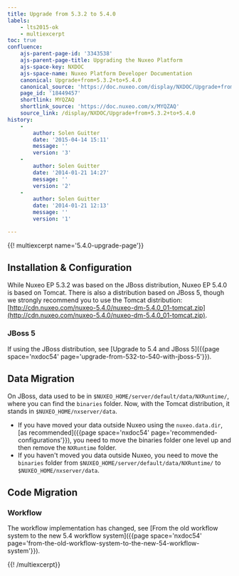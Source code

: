 ```yaml
---
title: Upgrade from 5.3.2 to 5.4.0
labels:
    - lts2015-ok
    - multiexcerpt
toc: true
confluence:
    ajs-parent-page-id: '3343538'
    ajs-parent-page-title: Upgrading the Nuxeo Platform
    ajs-space-key: NXDOC
    ajs-space-name: Nuxeo Platform Developer Documentation
    canonical: Upgrade+from+5.3.2+to+5.4.0
    canonical_source: 'https://doc.nuxeo.com/display/NXDOC/Upgrade+from+5.3.2+to+5.4.0'
    page_id: '18449457'
    shortlink: MYQZAQ
    shortlink_source: 'https://doc.nuxeo.com/x/MYQZAQ'
    source_link: /display/NXDOC/Upgrade+from+5.3.2+to+5.4.0
history:
    - 
        author: Solen Guitter
        date: '2015-04-14 15:11'
        message: ''
        version: '3'
    - 
        author: Solen Guitter
        date: '2014-01-21 14:27'
        message: ''
        version: '2'
    - 
        author: Solen Guitter
        date: '2014-01-21 12:13'
        message: ''
        version: '1'

---
```

{{! multiexcerpt name='5.4.0-upgrade-page'}}

## Installation & Configuration

While Nuxeo EP 5.3.2 was based on the JBoss distribution, Nuxeo EP 5.4.0 is based on Tomcat. There is also a distribution based on JBoss 5, though we strongly recommend you to use the Tomcat distribution: [http://cdn.nuxeo.com/nuxeo-5.4.0/nuxeo-dm-5.4.0_01-tomcat.zip](http://cdn.nuxeo.com/nuxeo-5.4.0/nuxeo-dm-5.4.0_01-tomcat.zip).

### JBoss 5

If using the JBoss distribution, see <span class="confluence-link">[Upgrade to 5.4 and JBoss 5]({{page space='nxdoc54' page='upgrade-from-532-to-540-with-jboss-5'}}).</span>

## Data Migration

On JBoss, data used to be in `$NUXEO_HOME/server/default/data/NXRuntime/`, where you can find the `binaries` folder. Now, with the Tomcat distribution, it stands in `$NUXEO_HOME/nxserver/data`.

*   If you have moved your data outside Nuxeo using the `nuxeo.data.dir`, [as recommended]({{page space='nxdoc54' page='recommended-configurations'}}), you need to move the binaries folder one level up and then remove the `NXRuntime` folder.
*   If you haven't moved you data outside Nuxeo, you need to move the `binaries` folder from `$NUXEO_HOME/server/default/data/NXRuntime/` to `$NUXEO_HOME/nxserver/data`.

## Code Migration

### Workflow

The workflow implementation has changed, see [From the old workflow system to the new 5.4 workflow system]({{page space='nxdoc54' page='from-the-old-workflow-system-to-the-new-54-workflow-system'}}).

{{! /multiexcerpt}}